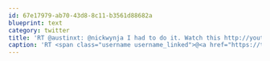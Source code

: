 ```yaml
---
id: 67e17979-ab70-43d8-8c11-b3561d88682a
blueprint: text
category: twitter
title: 'RT @austinxt: @nickwynja I had to do it. Watch this http://youtu.be/xjs9v6YX47A'
caption: 'RT <span class="username username_linked">@<a href="https://twitter.com/austinxt" title="Zenia Austin">austinxt</a></span>: <span class="username username_linked">@<a href="https://twitter.com/nickwynja" title="Nick Wynja">nickwynja</a></span> I had to do it. Watch this http://youtu.be/xjs9v6YX47A'
---
```

